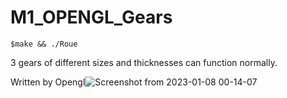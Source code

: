 # M1_OPENGL_Gears
`
$make &&
./Roue
`  

3 gears of different sizes and thicknesses can function normally.  

Written by Opengl![Screenshot from 2023-01-08 00-14-07](https://user-images.githubusercontent.com/50262380/211173693-a4841db0-2c90-4886-afa3-e5a1e1676755.png)
